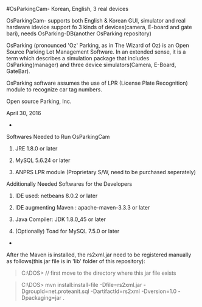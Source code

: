 #OsParkingCam- Korean, English, 3 real devices

OsParkingCam- supports both English & Korean GUI, simulator and real hardware idevice support fo 3 kinds of devices(camera, E-board and gate bari), needs OsParking-DB(another OsParking repository)

OsParking (pronounced 'Oz' Parking, as in The Wizard of Oz) is an Open Source Parking Lot Management Software. In an extended sense, it is a term which describes a simulation package that includes OsParking(manager) and three device simulators(Camera, E-Board, GateBar).

OsParking software assumes the use of LPR (License Plate Recognition) module to recognize car tag numbers.

Open source Parking, Inc.

April 30, 2016

-

Softwares Needed to Run OsParkingCam

1. JRE 1.8.0 or later

2. MySQL 5.6.24 or later

3. ANPRS LPR module (Proprietary S/W, need to be purchased seperately)

Additionally Needed Softwares for the Developers

1. IDE used: netbeans 8.0.2 or later

2. IDE augmenting Maven : apache-maven-3.3.3 or later

3. Java Compiler: JDK 1.8.0_45 or later

4. (Optionally) Toad for MySQL 7.5.0 or later

-

After the Maven is installed, the rs2xml.jar need to be registered manually as follows(this jar file is in 'lib' folder of this repository):

>C:\DOS> // first move to the directory where this jar file exists

>C:\DOS> mvn install:install-file -Dfile=rs2xml.jar -DgroupId=net.proteanit.sql -DartifactId=rs2xml -Dversion=1.0 -Dpackaging=jar
.
